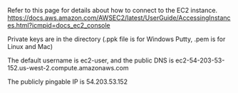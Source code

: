 Refer to this page for details about how to connect to the EC2 instance.
https://docs.aws.amazon.com/AWSEC2/latest/UserGuide/AccessingInstances.html?icmpid=docs_ec2_console

Private keys are in the directory (.ppk file is for Windows Putty, .pem is for Linux and Mac)

The default username is ec2-user, and the public DNS is ec2-54-203-53-152.us-west-2.compute.amazonaws.com

The publicly pingable IP is 54.203.53.152
